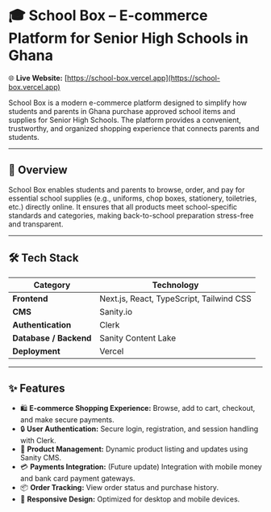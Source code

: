 # 🎓 School Box – E-commerce Platform for Senior High Schools in Ghana

🌐 **Live Website:** [https://school-box.vercel.app](https://school-box.vercel.app)

School Box is a modern e-commerce platform designed to simplify how students and parents in Ghana purchase approved school items and supplies for Senior High Schools. The platform provides a convenient, trustworthy, and organized shopping experience that connects parents and students.

---

## 🧩 Overview
School Box enables students and parents to browse, order, and pay for essential school supplies (e.g., uniforms, chop boxes, stationery, toiletries, etc.) directly online. It ensures that all products meet school-specific standards and categories, making back-to-school preparation stress-free and transparent.

---

## 🛠 Tech Stack

| Category | Technology |
|-----------|-------------|
| **Frontend** | Next.js, React, TypeScript, Tailwind CSS |
| **CMS** | Sanity.io |
| **Authentication** | Clerk |
| **Database / Backend** | Sanity Content Lake |
| **Deployment** | Vercel |

---

## ✨ Features

- 🛍️ **E-commerce Shopping Experience:** Browse, add to cart, checkout, and make secure payments.  
- 🔒 **User Authentication:** Secure login, registration, and session handling with Clerk.  
- 🧾 **Product Management:** Dynamic product listing and updates using Sanity CMS.  
- 💳 **Payments Integration:** (Future update) Integration with mobile money and bank card payment gateways.  
- 📦 **Order Tracking:** View order status and purchase history.  
- 📱 **Responsive Design:** Optimized for desktop and mobile devices.  


